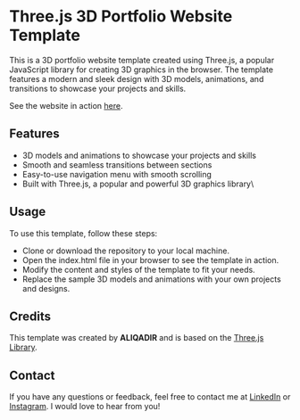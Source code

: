 # Three.js 3D Portfolio Website Template

This is a 3D portfolio website template created using Three.js, a popular JavaScript library for creating 3D graphics in the browser. The template features a modern and sleek design with 3D models, animations, and transitions to showcase your projects and skills.

See the website in action [here](https://ali-qadir.github.io/3dPortfolioTemplate/).

## Features

-   3D models and animations to showcase your projects and skills
-   Smooth and seamless transitions between sections
-   Easy-to-use navigation menu with smooth scrolling
-   Built with Three.js, a popular and powerful 3D graphics library\

## Usage

To use this template, follow these steps:

-   Clone or download the repository to your local machine.
-   Open the index.html file in your browser to see the template in action.
-   Modify the content and styles of the template to fit your needs.
-   Replace the sample 3D models and animations with your own projects and designs.

## Credits

This template was created by **ALIQADIR** and is based on the [Three.js Library](https://threejs.org/).

## Contact

If you have any questions or feedback, feel free to contact me at [LinkedIn](https://www.linkedin.com/in/ali-qadir-1509b1226/) or [Instagram](https://www.instagram.com/oily.oli/). I would love to hear from you!
